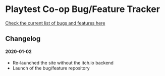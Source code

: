 # Playtest Co-op Bug/Feature Tracker

[Check the current list of bugs and features here](https://github.com/coinflipgamesllc/playtest-coop/issues)

## Changelog

#### 2020-01-02

- Re-launched the site without the itch.io backend
- Launch of the bug/feature repository
